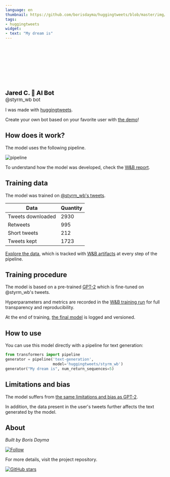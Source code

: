 ```yaml
---
language: en
thumbnail: https://github.com/borisdayma/huggingtweets/blob/master/img/logo.png?raw=true
tags:
- huggingtweets
widget:
- text: "My dream is"
---
```


<div>
<div style="width: 132px; height:132px; border-radius: 50%; background-size: cover; background-image: url('https://pbs.twimg.com/profile_images/1343419701771329542/t4NV1GKS_400x400.jpg')">
</div>
<div style="margin-top: 8px; font-size: 19px; font-weight: 800">Jared C. 🤖 AI Bot </div>
<div style="font-size: 15px">@styrm_wb bot</div>
</div>

I was made with [huggingtweets](https://github.com/borisdayma/huggingtweets).

Create your own bot based on your favorite user with [the demo](https://colab.research.google.com/github/borisdayma/huggingtweets/blob/master/huggingtweets-demo.ipynb)!

## How does it work?

The model uses the following pipeline.

![pipeline](https://github.com/borisdayma/huggingtweets/blob/master/img/pipeline.png?raw=true)

To understand how the model was developed, check the [W&B report](https://app.wandb.ai/wandb/huggingtweets/reports/HuggingTweets-Train-a-model-to-generate-tweets--VmlldzoxMTY5MjI).

## Training data

The model was trained on [@styrm_wb's tweets](https://twitter.com/styrm_wb).

| Data | Quantity |
| --- | --- |
| Tweets downloaded | 2930 |
| Retweets | 995 |
| Short tweets | 212 |
| Tweets kept | 1723 |

[Explore the data](https://wandb.ai/wandb/huggingtweets/runs/1uqderfp/artifacts), which is tracked with [W&B artifacts](https://docs.wandb.com/artifacts) at every step of the pipeline.

## Training procedure

The model is based on a pre-trained [GPT-2](https://huggingface.co/gpt2) which is fine-tuned on @styrm_wb's tweets.

Hyperparameters and metrics are recorded in the [W&B training run](https://wandb.ai/wandb/huggingtweets/runs/2y9fku81) for full transparency and reproducibility.

At the end of training, [the final model](https://wandb.ai/wandb/huggingtweets/runs/2y9fku81/artifacts) is logged and versioned.

## How to use

You can use this model directly with a pipeline for text generation:

```python
from transformers import pipeline
generator = pipeline('text-generation',
                     model='huggingtweets/styrm_wb')
generator("My dream is", num_return_sequences=5)
```

## Limitations and bias

The model suffers from [the same limitations and bias as GPT-2](https://huggingface.co/gpt2#limitations-and-bias).

In addition, the data present in the user's tweets further affects the text generated by the model.

## About

*Built by Boris Dayma*

[![Follow](https://img.shields.io/twitter/follow/borisdayma?style=social)](https://twitter.com/intent/follow?screen_name=borisdayma)

For more details, visit the project repository.

[![GitHub stars](https://img.shields.io/github/stars/borisdayma/huggingtweets?style=social)](https://github.com/borisdayma/huggingtweets)
